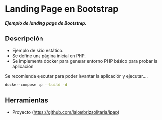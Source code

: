 # Landing Page en Bootstrap 

##### _Ejemplo de landing page de Bootstrap._

## Descripción

- Ejemplo de sitio estático.
- Se define una página inicial en PHP.
- Se implementa docker para generar entorno PHP básico para probar la aplicación

Se recomienda ejecutar para poder levantar la aplicación y ejecutar....

```sh
docker-compose up --build -d
```

## Herramientas

- Proyecto (https://github.com/lalombrizsolitaria/ipap)